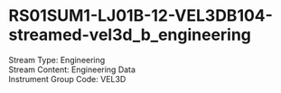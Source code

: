 # RS01SUM1-LJ01B-12-VEL3DB104-streamed-vel3d_b_engineering

Stream Type: Engineering<br>
Stream Content: Engineering Data<br>
Instrument Group Code: VEL3D<br>
